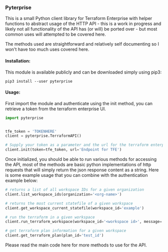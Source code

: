 ### Pyterprise

This is a small Python client library for Terraform Enterprise with helper functions to abstract usage of the HTTP API - this is a work in progress 
and likely not all functionality of the API has (or will) be ported over - but most common uses will attempted to be covered here.

The methods used are straightforward and relatively self documenting so I won't have too much uses covered here.

#### Installation:

This module is available publicly and can be downloaded simply using pip3:

`pip3 install --user pyterprise`

#### Usage:

First import the module and authenticate using the init method, you can retrieve a token from the terraform enterprise UI.
```python
import pyterprise


tfe_token = 'TOKENHERE'
client = pyterprise.TerraformAPI()

# Supply your token as a parameter and the url for the terraform enterprise server.
client.init(token=tfe_token, url='Endpoint for TFE')
```


Once initialized, you should be able to run various methods for accessing the API, most of the methods are basic python implementations 
of http requests that will simply return the json response content as a string. Here is some example usage that you can combine with the authentication example below:

```python
# returns a list of all workspace IDs for a given organization
client.list_workspace_ids(organization='<org-name>')

# returns the most current statefile of a given workspace
client.get_workspace_current_statefile(workspace_id='example')

# run the terraform in a given workspace
client.run_terraform_workspace(workspace_id='<workspace id>', message='test of api client')

# get terraform plan information for a given workspace
client.get_terraform_plan(plan_id='test_id')

```


Please read the main code here for more methods to use for the API.

